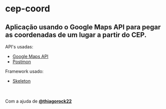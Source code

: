 # cep-coord

<h2>Aplicação usando o Google Maps API para pegar as coordenadas de um lugar a partir do CEP.</h2>

API's usadas:
<ul>
  <li><a href="https://developers.google.com/maps/" target="_blank">Google Maps API</a></li>
  <li><a href="http://postmon.com.br/" target="_blank">Postmon</a></li>
</ul>
Framework usado:
<ul>
  <li><a href="http://getskeleton.com" target="_blank">Skeleton</a></li>
</ul>
<br>
<br>
Com a ajuda de <a href="https://github.com/thiagorock22" target="_blank"><strong>@thiagorock22</strong></a>
